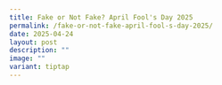 ```yaml
---
title: Fake or Not Fake? April Fool's Day 2025
permalink: /fake-or-not-fake-april-fool-s-day-2025/
date: 2025-04-24
layout: post
description: ""
image: ""
variant: tiptap
---
```

